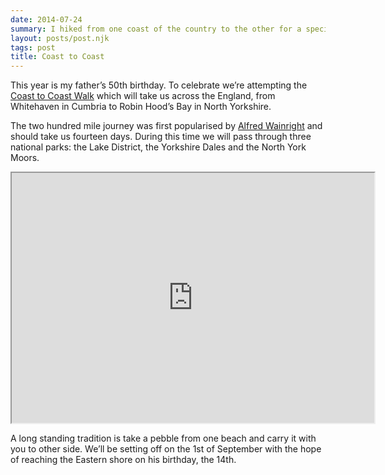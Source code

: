 ```yaml
---
date: 2014-07-24
summary: I hiked from one coast of the country to the other for a special occasion.
layout: posts/post.njk
tags: post
title: Coast to Coast
---
```


This year is my father’s 50th birthday. To celebrate we’re attempting the [Coast to Coast Walk](http://en.wikipedia.org/wiki/Coast_to_Coast_Walk) which will take us across the England, from Whitehaven in Cumbria to Robin Hood’s Bay in North Yorkshire.

The two hundred mile journey was first popularised by [Alfred Wainright](http://en.wikipedia.org/wiki/Coast_to_Coast_Walk) and should take us fourteen days. During this time we will pass through three national parks: the Lake District, the Yorkshire Dales and the North York Moors.

<iframe src="https://mapsengine.google.com/map/u/0/embed?mid=ze5s-bGnXjeE.khXq1GXWBDDI" width="580" height="400"></iframe>

A long standing tradition is take a pebble from one beach and carry it with you to other side. We’ll be setting off on the 1st of September with the hope of reaching the Eastern shore on his birthday, the 14th.
